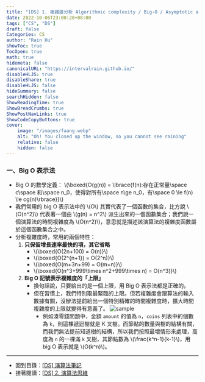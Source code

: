 ```yaml
---
title: "[DS] 1. 複雜度分析 Algorithmic complexity / Big-O / Asymptotic analysis"
date: 2022-10-06T23:00:28+08:00
tags: ["CS", "DS"]
draft: false
Categories: CS
author: "Rain Hu"
showToc: true
TocOpen: true
math: true
hidemeta: false
canonicalURL: "https://intervalrain.github.io/"
disableHLJS: true
disableShare: true
disableHLJS: false
hideSummary: false
searchHidden: false
ShowReadingTime: true
ShowBreadCrumbs: true
ShowPostNavLinks: true
ShowCodeCopyButtons: true
cover:
    image: "/images/faang.webp"
    alt: "Oh! You closed up the window, so you cannot see raining"
    relative: false
    hidden: false
---
```

### 一、Big O 表示法
+ Big O 的數學定義：
\\(\boxed{O(g(n)) = \lbrace{f(n):存在正常量\space c\space 和\space n_0，使得對所有\space n\ge n_0，有\space 0 \le f(n) \le cg(n)\rbrace}}\\)
+ 我們常用的 big O 表示法中的 \\(O\\) 其實代表了一個函數的集合，比方說 \\(O(n^2)\\) 代表著一個由 \\(g(n) = n^2\\) 派生出來的一個函數集合；我們說一個演算法的時間複雜度為 \\(O(n^2)\\)，意思就是描述該演算法的複雜度函數屬於這個函數集合之中。  
+ 分析複雜度時，常用的兩個特性：
    1. **只保留增長速率最快的項，其它省略**
        + \\(\boxed{O(2n+100) = O(n)}\\)
        + \\(\boxed{O(2^{n+1}) = O(2^n)}\\)
        + \\(\boxed{O(m+3n+99) = O(m+n)}\\)
        + \\(\boxed{O(n^3+999\times n^2+999\times n) = O(n^3)}\\)
    2. **Big O 記號表示複雜度的「上限」**
        + 換句話說，只要給出的是一個上限，用 Big O 表示法都是正確的。
        + 但在習慣上，我們特別取最緊臨的上限。但若複雜度會跟算法的輸入數據有關，沒辦法提前給出一個特別精確的時間複雜度時，擴大時間複雜度的上限就變得有意義了。
        ![sample](https://labuladong.github.io/algo/images/%e5%8a%a8%e6%80%81%e8%a7%84%e5%88%92%e8%af%a6%e8%a7%a3%e8%bf%9b%e9%98%b6/5.jpg)
            + 例如湊零錢問題中，金額 `amount` 的值為 `n`，`coins` 列表中的個數為 `k`，則這棵遞迴樹就是 K 叉樹。而節點的數量與樹的結構有關，而我們無法提前知道樹的結構，所以我們按照最壞情形來處理，高度為 `n` 的一棵滿 `k` 叉樹，其節點數為 \\(\frac{k^n-1}{k-1}\\)，用 big O 表示就是 \\(O(k^n)\\)。

---
+ 回到目錄：[[DS] 演算法筆記](/posts/cs/algo)  
+ 接著閱讀：[[DS] 2. 演算法思維](/posts/cs/algo/concept)